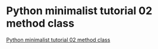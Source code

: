 # Python minimalist tutorial 02 method class
[Python minimalist tutorial 02 method class](https://aiwithcloud.com/2022/09/16/python_minimalist_tutorial_02_method_class/)